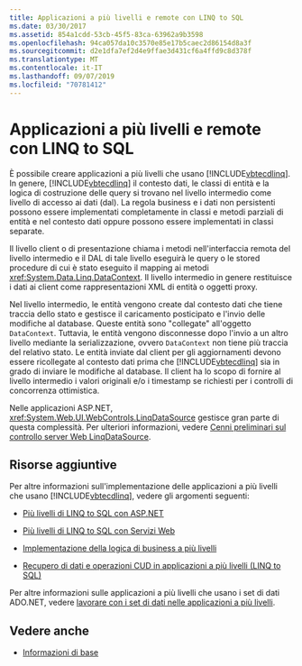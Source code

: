```yaml
---
title: Applicazioni a più livelli e remote con LINQ to SQL
ms.date: 03/30/2017
ms.assetid: 854a1cdd-53cb-45f5-83ca-63962a9b3598
ms.openlocfilehash: 94ca057da10c3570e85e17b5caec2d86154d8a3f
ms.sourcegitcommit: d2e1dfa7ef2d4e9ffae3d431cf6a4ffd9c8d378f
ms.translationtype: MT
ms.contentlocale: it-IT
ms.lasthandoff: 09/07/2019
ms.locfileid: "70781412"
---
```

# <a name="n-tier-and-remote-applications-with-linq-to-sql"></a>Applicazioni a più livelli e remote con LINQ to SQL
È possibile creare applicazioni a più livelli che usano [!INCLUDE[vbtecdlinq](../../../../../../includes/vbtecdlinq-md.md)]. In genere, [!INCLUDE[vbtecdlinq](../../../../../../includes/vbtecdlinq-md.md)] il contesto dati, le classi di entità e la logica di costruzione delle query si trovano nel livello intermedio come livello di accesso ai dati (dal). La regola business e i dati non persistenti possono essere implementati completamente in classi e metodi parziali di entità e nel contesto dati oppure possono essere implementati in classi separate.

 Il livello client o di presentazione chiama i metodi nell'interfaccia remota del livello intermedio e il DAL di tale livello eseguirà le query o le stored procedure di cui è stato eseguito il mapping ai metodi <xref:System.Data.Linq.DataContext>. Il livello intermedio in genere restituisce i dati ai client come rappresentazioni XML di entità o oggetti proxy.

 Nel livello intermedio, le entità vengono create dal contesto dati che tiene traccia dello stato e gestisce il caricamento posticipato e l'invio delle modifiche al database. Queste entità sono "collegate" all'oggetto `DataContext`. Tuttavia, le entità vengono disconnesse dopo l'invio a un altro livello mediante la serializzazione, ovvero `DataContext` non tiene più traccia del relativo stato. Le entità inviate dal client per gli aggiornamenti devono essere ricollegate al contesto dati prima che [!INCLUDE[vbtecdlinq](../../../../../../includes/vbtecdlinq-md.md)] sia in grado di inviare le modifiche al database. Il client ha lo scopo di fornire al livello intermedio i valori originali e/o i timestamp se richiesti per i controlli di concorrenza ottimistica.

 Nelle applicazioni ASP.NET, <xref:System.Web.UI.WebControls.LinqDataSource> gestisce gran parte di questa complessità. Per ulteriori informazioni, vedere [Cenni preliminari sul controllo server Web LinqDataSource](https://docs.microsoft.com/previous-versions/aspnet/bb547113(v=vs.100)).

## <a name="additional-resources"></a>Risorse aggiuntive
 Per altre informazioni sull'implementazione delle applicazioni a più livelli che usano [!INCLUDE[vbtecdlinq](../../../../../../includes/vbtecdlinq-md.md)], vedere gli argomenti seguenti:

- [Più livelli di LINQ to SQL con ASP.NET](linq-to-sql-n-tier-with-aspnet.md)

- [Più livelli di LINQ to SQL con Servizi Web](linq-to-sql-n-tier-with-web-services.md) 

- [Implementazione della logica di business a più livelli](implementing-business-logic-linq-to-sql.md)

- [Recupero di dati e operazioni CUD in applicazioni a più livelli (LINQ to SQL)](data-retrieval-and-cud-operations-in-n-tier-applications.md)

 Per altre informazioni sulle applicazioni a più livelli che usano i set di dati ADO.NET, vedere [lavorare con i set di dati nelle applicazioni a più livelli](/visualstudio/data-tools/work-with-datasets-in-n-tier-applications).

## <a name="see-also"></a>Vedere anche

- [Informazioni di base](background-information.md)
